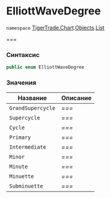 # ElliottWaveDegree

`namespace` [TigerTrade.Chart](../../../../).[Objects](../).[List](./)

\===

### Синтаксис

```csharp
public enum ElliottWaveDegree
```

### Значения

| Название          | Описание |
| ----------------- | -------- |
| `GrandSupercycle` | _===_    |
| `Supercycle`      | _===_    |
| `Cycle`           | _===_    |
| `Primary`         | _===_    |
| `Intermediate`    | _===_    |
| `Minor`           | _===_    |
| `Minute`          | _===_    |
| `Minuette`        | _===_    |
| `Subminuette`     | _===_    |

